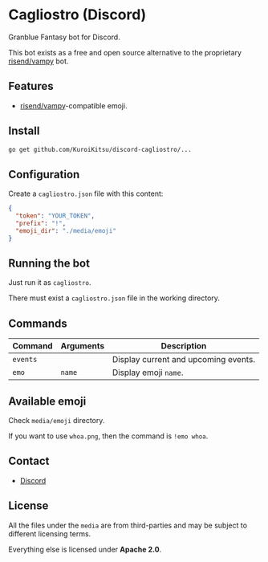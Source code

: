 # Cagliostro (Discord)

Granblue Fantasy bot for Discord.

This bot exists as a free and open source alternative to
the proprietary [risend/vampy][] bot.

[risend/vampy]: <https://risend.github.io/vampy/>

## Features

* [risend/vampy][]-compatible emoji.

## Install

```bash
go get github.com/KuroiKitsu/discord-cagliostro/...
```

## Configuration

Create a `cagliostro.json` file with this content:

```json
{
  "token": "YOUR_TOKEN",
  "prefix": "!",
  "emoji_dir": "./media/emoji"
}
```

## Running the bot

Just run it as `cagliostro`.

There must exist a `cagliostro.json` file in the working directory.

## Commands

| Command | Arguments | Description |
|---|---|---|
| `events` | | Display current and upcoming events. |
| `emo` | `name` | Display emoji `name`. |

## Available emoji

Check `media/emoji` directory.

If you want to use `whoa.png`, then the command is `!emo whoa`.

## Contact

* [Discord](https://discord.gg/R8VkY8t)

## License

All the files under the `media` are from third-parties and may be subject to
different licensing terms.

Everything else is licensed under **Apache 2.0**.
